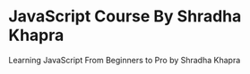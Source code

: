 # JavaScript Course By Shradha Khapra
 Learning JavaScript From Beginners to Pro  by Shradha Khapra
